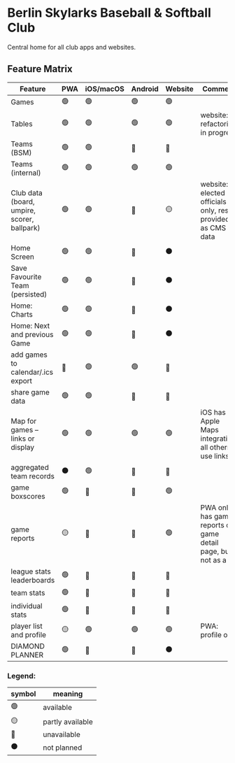 # Berlin Skylarks Baseball & Softball Club

Central home for all club apps and websites.

## Feature Matrix

| **Feature**                                 | **PWA** | **iOS/macOS** | **Android** | **Website** | **Comment**                                                      |
| ------------------------------------------- | ------- | ------- | ----------- | ----------- | ---------------------------------------------------------------- |
| Games                                       | 🟢      | 🟢      | 🟢          | 🟢          |                                                                  |
| Tables                                      | 🟢      | 🟢      | 🟢          | 🟢          | website: refactoring in progress                                 |
| Teams (BSM)                                 | 🟢      | 🟢      | 🔴          | 🔴          |                                                                  |
| Teams (internal)                            | 🟢      | 🟢      | 🟢          | 🟢          |                                                                  |
| Club data (board, umpire, scorer, ballpark) | 🟢      | 🟢      | 🔴          | 🟡          | website: elected officials only, rest provided as CMS data       |
| Home Screen                                 | 🟢      | 🟢      | 🔴          | ⚫️          |                                                                  |
| Save Favourite Team (persisted)             | 🟢      | 🟢      | 🔴          | ⚫️          |                                                                  |
| Home: Charts                                | 🟢      | 🟢      | 🔴          | ⚫️          |                                                                  |
| Home: Next and previous Game                | 🟢      | 🟢      | 🔴          | ⚫️          |                                                                  |
| add games to calendar/.ics export           | 🔴      | 🟢      | 🟢          | 🔴          |                                                                  |
| share game data                             | 🟢      | 🟢      | 🔴          | 🔴          |                                                                  |
| Map for games – links or display            | 🟢      | 🟢      | 🟢          | 🟢          | iOS has Apple Maps integration, all others use links             |
| aggregated team records                     | ⚫️      | 🟢      | 🔴          | 🔴          |                                                                  |
| game boxscores                              | 🟢      | 🔴      | 🔴          | 🟢          |                                                                  |
| game reports                                | 🟡      | 🔴      | 🔴          | 🟢          | PWA only has game reports on game detail page, but not as a list |
| league stats leaderboards                   | 🟢      | 🔴      | 🔴          | 🔴          |                                                                  |
| team stats                                  | 🟢      | 🔴      | 🔴          | 🔴          |                                                                  |
| individual stats                            | 🟢      | 🔴      | 🔴          | 🔴          |                                                                  |
| player list and profile                     | 🟡      | 🟢      | 🟢          | 🟢          | PWA: profile only                                                |
| DIAMOND PLANNER                             | 🟢      | 🔴      | 🔴          | ⚫️          |                                                                  |

### Legend:

|**symbol**| **meaning**|
|------|------|
|🟢|available|
|🟡|partly available|
|🔴|unavailable|
|⚫️ |not planned|
